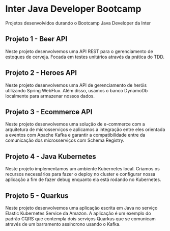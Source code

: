 # Inter Java Developer Bootcamp

Projetos desenvolvidos durando o Bootcamp Java Developer da Inter

## Projeto 1 - Beer API

Neste projeto desenvolvemos uma API REST para o gerenciamento de estoques de cerveja. Focada em testes unitários através da prática do TDD.

## Projeto 2 - Heroes API

Neste projeto desenvolvemos uma API de gerenciamento de heróis utilizando Spring WebFlux. Além disso, usamos o banco DynamoDb localmente para armazenar nossos dados.
## Projeto 3 - Ecommerce API

Neste projeto desenvolvemos uma solução de e-commerce com a arquitetura de microsserviços e aplicamos a integração entre eles orientada a eventos com Apache Kafka e garantir a compatibilidade entre da comunicação dos microsserviços com Schema Registry.

## Projeto 4 - Java Kubernetes

Neste projeto implementamos um ambiente Kubernetes local. Criamos os recursos necessários para fazer o deploy no cluster e configurar nossa aplicação a fim de fazer debug enquanto ela está rodando no Kubernetes.

## Projeto 5 - Quarkus

Neste projeto desenvolvemos uma aplicação escrita em Java no serviço Elastic Kubernetes Service da Amazon. A aplicação é um exemplo do padrão CQRS que contempla dois serviços Quarkus que se comunicam através de um barramento assíncrono usando o Kafka.
